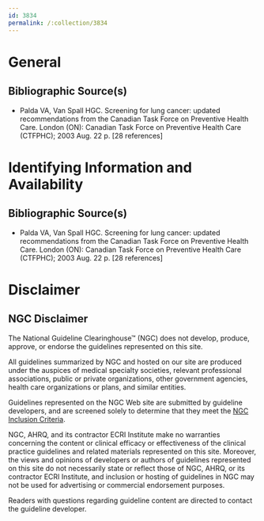 ```yaml
---
id: 3834
permalink: /:collection/3834
---
```


# General

## Bibliographic Source(s)

- Palda VA, Van Spall HGC. Screening for lung cancer: updated recommendations from the Canadian Task Force on Preventive Health Care. London (ON): Canadian Task Force on Preventive Health Care (CTFPHC); 2003 Aug. 22 p. [28 references]

# Identifying Information and Availability

## Bibliographic Source(s)

- Palda VA, Van Spall HGC. Screening for lung cancer: updated recommendations from the Canadian Task Force on Preventive Health Care. London (ON): Canadian Task Force on Preventive Health Care (CTFPHC); 2003 Aug. 22 p. [28 references]

# Disclaimer

## NGC Disclaimer

The National Guideline Clearinghouse™ (NGC) does not develop, produce, approve, or endorse the guidelines represented on this site.

All guidelines summarized by NGC and hosted on our site are produced under the auspices of medical specialty societies, relevant professional associations, public or private organizations, other government agencies, health care organizations or plans, and similar entities.

Guidelines represented on the NGC Web site are submitted by guideline developers, and are screened solely to determine that they meet the [NGC Inclusion Criteria](/help-and-about/summaries/inclusion-criteria).

NGC, AHRQ, and its contractor ECRI Institute make no warranties concerning the content or clinical efficacy or effectiveness of the clinical practice guidelines and related materials represented on this site. Moreover, the views and opinions of developers or authors of guidelines represented on this site do not necessarily state or reflect those of NGC, AHRQ, or its contractor ECRI Institute, and inclusion or hosting of guidelines in NGC may not be used for advertising or commercial endorsement purposes.

Readers with questions regarding guideline content are directed to contact the guideline developer.

